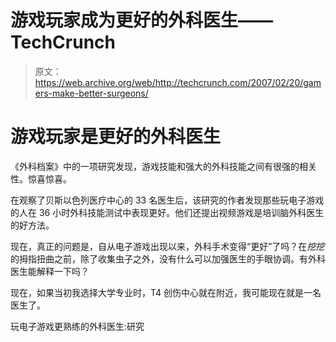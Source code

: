 # 游戏玩家成为更好的外科医生——TechCrunch

> 原文：<https://web.archive.org/web/http://techcrunch.com/2007/02/20/gamers-make-better-surgeons/>

# 游戏玩家是更好的外科医生

《外科档案》中的一项研究发现，游戏技能和强大的外科技能之间有很强的相关性。惊喜惊喜。

在观察了贝斯以色列医疗中心的 33 名医生后，该研究的作者发现那些玩电子游戏的人在 36 小时外科技能测试中表现更好。他们还提出视频游戏是培训脑外科医生的好方法。

现在，真正的问题是，自从电子游戏出现以来，外科手术变得“更好”了吗？在*挖挖*的拇指扭曲之前，除了收集虫子之外，没有什么可以加强医生的手眼协调。有外科医生能解释一下吗？

现在，如果当初我选择大学专业时，T4 创伤中心就在附近，我可能现在就是一名医生了。

玩电子游戏更熟练的外科医生:研究